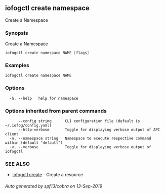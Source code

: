 ## iofogctl create namespace

Create a Namespace

### Synopsis

Create a Namespace

```
iofogctl create namespace NAME [flags]
```

### Examples

```
iofogctl create namespace NAME
```

### Options

```
  -h, --help   help for namespace
```

### Options inherited from parent commands

```
      --config string      CLI configuration file (default is ~/.iofog/config.yaml)
      --http-verbose       Toggle for displaying verbose output of API client
  -n, --namespace string   Namespace to execute respective command within (default "default")
  -v, --verbose            Toggle for displaying verbose output of iofogctl
```

### SEE ALSO

* [iofogctl create](iofogctl_create.md)	 - Create a resource

###### Auto generated by spf13/cobra on 13-Sep-2019
